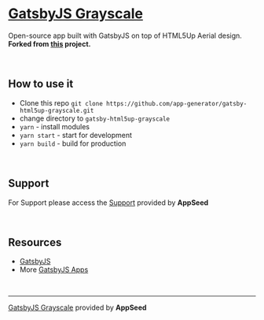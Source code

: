 # [GatsbyJS Grayscale](https://gatsby-html5up-grayscale.appseed.us)

Open-source app built with GatsbyJS on top of HTML5Up Aerial design. 
**Forked from [this](https://github.com/anubhavsrivastava/gatsby-starter-grayscale) project.**

<br />

## How to use it
- Clone this repo `git clone https://github.com/app-generator/gatsby-html5up-grayscale.git`
- change directory to `gatsby-html5up-grayscale`
- `yarn` - install modules
- `yarn start` - start for development
- `yarn build` - build for production

<br />

## Support

For Support please access the [Support](https://appseed.us/support) provided by **AppSeed** 

<br />

## Resources
 
 - [GatsbyJS](https://www.gatsbyjs.org/)
 - More [GatsbyJS Apps](https://appseed.us/apps/gatsbyjs)

<br />

---
[GatsbyJS Grayscale](https://gatsby-html5up-grayscale.appseed.us) provided by **AppSeed**

